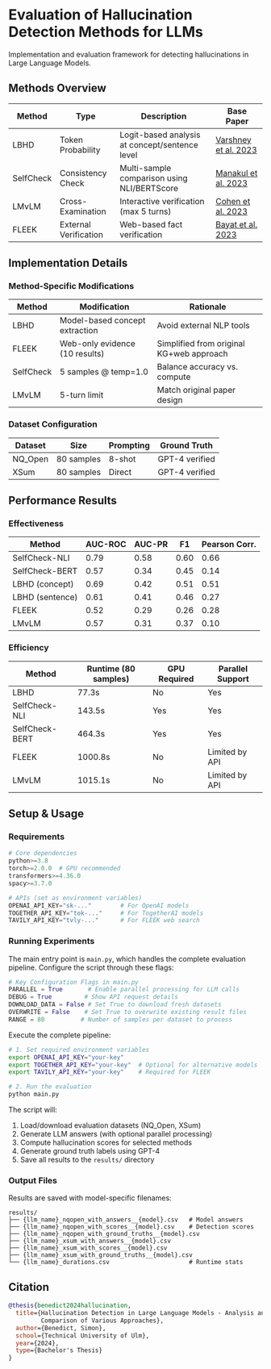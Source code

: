 
# Evaluation of Hallucination Detection Methods for LLMs

Implementation and evaluation framework for detecting hallucinations in Large Language Models.

## Methods Overview

| Method | Type | Description | Base Paper |
|--------|------|-------------|------------|
| LBHD | Token Probability | Logit-based analysis at concept/sentence level | [Varshney et al. 2023](https://doi.org/10.48550/arXiv.2307.03987) |
| SelfCheck | Consistency Check | Multi-sample comparison using NLI/BERTScore | [Manakul et al. 2023](https://doi.org/10.48550/arXiv.2303.08896) |
| LMvLM | Cross-Examination | Interactive verification (max 5 turns) | [Cohen et al. 2023](https://doi.org/10.48550/arXiv.2305.13281) |
| FLEEK | External Verification | Web-based fact verification | [Bayat et al. 2023](https://doi.org/10.48550/arXiv.2310.17119) |

## Implementation Details

### Method-Specific Modifications

| Method | Modification | Rationale |
|--------|--------------|-----------|
| LBHD | Model-based concept extraction | Avoid external NLP tools |
| FLEEK | Web-only evidence (10 results) | Simplified from original KG+web approach |
| SelfCheck | 5 samples @ temp=1.0 | Balance accuracy vs. compute |
| LMvLM | 5-turn limit | Match original paper design |

### Dataset Configuration

| Dataset | Size | Prompting | Ground Truth |
|---------|------|-----------|--------------|
| NQ_Open | 80 samples | 8-shot | GPT-4 verified |
| XSum | 80 samples | Direct | GPT-4 verified |

## Performance Results

### Effectiveness

| Method | AUC-ROC | AUC-PR | F1 | Pearson Corr. |
|--------|----------|---------|-----|---------------|
| SelfCheck-NLI | 0.79 | 0.58 | 0.60 | 0.66 |
| SelfCheck-BERT | 0.57 | 0.34 | 0.45 | 0.14 |
| LBHD (concept) | 0.69 | 0.42 | 0.51 | 0.51 |
| LBHD (sentence) | 0.61 | 0.41 | 0.46 | 0.27 |
| FLEEK | 0.52 | 0.29 | 0.26 | 0.28 |
| LMvLM | 0.57 | 0.31 | 0.37 | 0.10 |

### Efficiency

| Method | Runtime (80 samples) | GPU Required | Parallel Support |
|--------|---------------------|--------------|------------------|
| LBHD | 77.3s | No | Yes |
| SelfCheck-NLI | 143.5s | Yes | Yes |
| SelfCheck-BERT | 464.3s | Yes | Yes |
| FLEEK | 1000.8s | No | Limited by API |
| LMvLM | 1015.1s | No | Limited by API |

## Setup & Usage

### Requirements

```python
# Core dependencies
python>=3.8
torch>=2.0.0  # GPU recommended
transformers>=4.36.0
spacy>=3.7.0

# APIs (set as environment variables)
OPENAI_API_KEY="sk-..."        # For OpenAI models
TOGETHER_API_KEY="tok-..."     # For TogetherAI models
TAVILY_API_KEY="tvly-..."      # For FLEEK web search
```

### Running Experiments

The main entry point is `main.py`, which handles the complete evaluation pipeline. Configure the script through these flags:

```python
# Key Configuration Flags in main.py
PARALLEL = True       # Enable parallel processing for LLM calls
DEBUG = True         # Show API request details
DOWNLOAD_DATA = False # Set True to download fresh datasets
OVERWRITE = False    # Set True to overwrite existing result files
RANGE = 80          # Number of samples per dataset to process
```

Execute the complete pipeline:

```bash
# 1. Set required environment variables
export OPENAI_API_KEY="your-key"
export TOGETHER_API_KEY="your-key"  # Optional for alternative models
export TAVILY_API_KEY="your-key"    # Required for FLEEK

# 2. Run the evaluation
python main.py
```

The script will:
1. Load/download evaluation datasets (NQ_Open, XSum)
2. Generate LLM answers (with optional parallel processing)
3. Compute hallucination scores for selected methods
4. Generate ground truth labels using GPT-4
5. Save all results to the `results/` directory

### Output Files

Results are saved with model-specific filenames:
```
results/
├── {llm_name}_nqopen_with_answers__{model}.csv   # Model answers
├── {llm_name}_nqopen_with_scores__{model}.csv    # Detection scores
├── {llm_name}_nqopen_with_ground_truths__{model}.csv
├── {llm_name}_xsum_with_answers__{model}.csv
├── {llm_name}_xsum_with_scores__{model}.csv
├── {llm_name}_xsum_with_ground_truths__{model}.csv
└── {llm_name}_durations.csv                      # Runtime stats
```

## Citation

```bibtex
@thesis{benedict2024hallucination,
  title={Hallucination Detection in Large Language Models - Analysis and 
         Comparison of Various Approaches},
  author={Benedict, Simon},
  school={Technical University of Ulm},
  year={2024},
  type={Bachelor's Thesis}
}
```
